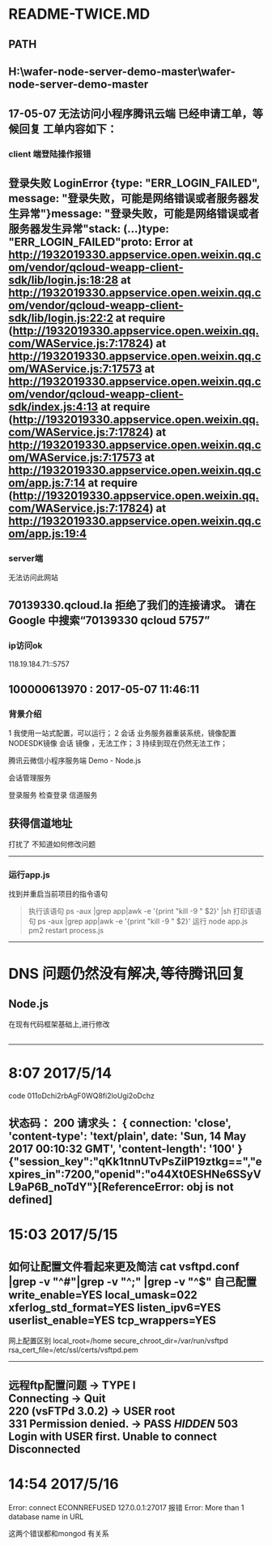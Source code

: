 # README-TWICE.MD
## PATH
H:\wafer-node-server-demo-master\wafer-node-server-demo-master
---

17-05-07
无法访问小程序腾讯云端
已经申请工单，等候回复
工单内容如下：
---
### client 端登陆操作报错
登录失败 LoginError {type: "ERR_LOGIN_FAILED", message: "登录失败，可能是网络错误或者服务器发生异常"}message: "登录失败，可能是网络错误或者服务器发生异常"stack: (...)type: "ERR_LOGIN_FAILED"__proto__: Error
    at http://1932019330.appservice.open.weixin.qq.com/vendor/qcloud-weapp-client-sdk/lib/login.js:18:28
    at http://1932019330.appservice.open.weixin.qq.com/vendor/qcloud-weapp-client-sdk/lib/login.js:22:2
    at require (http://1932019330.appservice.open.weixin.qq.com/WAService.js:7:17824)
    at http://1932019330.appservice.open.weixin.qq.com/WAService.js:7:17573
    at http://1932019330.appservice.open.weixin.qq.com/vendor/qcloud-weapp-client-sdk/index.js:4:13
    at require (http://1932019330.appservice.open.weixin.qq.com/WAService.js:7:17824)
    at http://1932019330.appservice.open.weixin.qq.com/WAService.js:7:17573
    at http://1932019330.appservice.open.weixin.qq.com/app.js:7:14
    at require (http://1932019330.appservice.open.weixin.qq.com/WAService.js:7:17824)
    at http://1932019330.appservice.open.weixin.qq.com/app.js:19:4
---
### server端
无法访问此网站

70139330.qcloud.la 拒绝了我们的连接请求。
请在 Google 中搜索“70139330 qcloud 5757”
---
### ip访问ok
118.19.184.71::5757

	
100000613970 : 2017-05-07 11:46:11
---
### 背景介绍
1 我使用一站式配置，可以运行；
2 会话 业务服务器重装系统，镜像配置 NODESDK镜像  会话 镜像 ，无法工作；
3 持续到现在仍然无法工作；

腾讯云微信小程序服务端 Demo - Node.js

会话管理服务

登录服务
检查登录
信道服务

获得信道地址
---
打扰了
不知道如何修改问题

---
### 运行app.js
找到并重启当前项目的指令语句
> 执行该语句
ps -aux |grep app|awk -e '{print "kill -9 " $2}' |sh
> 打印该语句
ps -aux |grep app|awk -e '{print "kill -9 " $2}' 
> 运行
node app.js
pm2 restart process.js
---
# DNS 问题仍然没有解决,等待腾讯回复
## Node.js
在现有代码框架基础上,进行修改

## 
---
# 8:07 2017/5/14
code
011oDchi2rbAgF0WQ8fi2loUgi2oDchz

状态码： 200
请求头： { connection: 'close',
  'content-type': 'text/plain',
  date: 'Sun, 14 May 2017 00:10:32 GMT',
  'content-length': '100' }
{"session_key":"qKk1tnnUTvPsZilP19ztkg==","expires_in":7200,"openid":"o44Xt0ESHNe6SSyVL9aP6B_noTdY"}[ReferenceError: obj is not defined]
---
# 15:03 2017/5/15
如何让配置文件看起来更及简洁
cat vsftpd.conf |grep -v "^#"|grep -v "^;" |grep -v "^$" 
自己配置
write_enable=YES
local_umask=022
xferlog_std_format=YES
listen_ipv6=YES
userlist_enable=YES
tcp_wrappers=YES
---
网上配置区别
local_root=/home
secure_chroot_dir=/var/run/vsftpd
rsa_cert_file=/etc/ssl/certs/vsftpd.pem

---
远程ftp配置问题
-> TYPE I  
Connecting
-> Quit  
220 (vsFTPd 3.0.2)
-> USER root  
331 Permission denied.
-> PASS *HIDDEN*
503 Login with USER first.
Unable to connect
Disconnected
---
# 14:54 2017/5/16
Error: connect ECONNREFUSED 127.0.0.1:27017
报错
Error: More than 1 database name in URL

这两个错误都和mongod 有关系